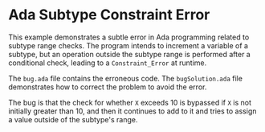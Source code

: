 # Ada Subtype Constraint Error
This example demonstrates a subtle error in Ada programming related to subtype range checks.  The program intends to increment a variable of a subtype, but an operation outside the subtype range is performed after a conditional check, leading to a `Constraint_Error` at runtime.

The `bug.ada` file contains the erroneous code.  The `bugSolution.ada` file demonstrates how to correct the problem to avoid the error.

The bug is that the check for whether `X` exceeds 10 is bypassed if `X` is not initially greater than 10, and then it continues to add to it and tries to assign a value outside of the subtype's range.
